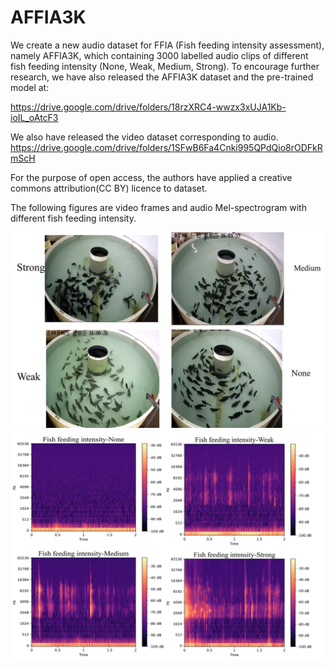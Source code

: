 # AFFIA3K
We create a new audio dataset for FFIA (Fish feeding intensity assessment), namely AFFIA3K, which containing 3000 labelled audio clips of different fish feeding intensity (None, Weak, Medium, Strong). 
To encourage further research, we have also released the AFFIA3K dataset and the pre-trained model at:

https://drive.google.com/drive/folders/18rzXRC4-wwzx3xUJA1Kb-ioIL_oAtcF3


We also have released the video dataset corresponding to audio.
https://drive.google.com/drive/folders/1SFwB6Fa4Cnki995QPdQio8rODFkRmScH


For the purpose of open access, the authors have applied a creative commons attribution(CC BY) licence to dataset.




The following figures are video frames and audio Mel-spectrogram with different fish feeding intensity.

 

![image](https://github.com/FishMaster93/AFFIA3K/blob/main/fish_feeding_intensity.png) 
![image](https://github.com/FishMaster93/AFFIA3K/blob/main/871.png)
